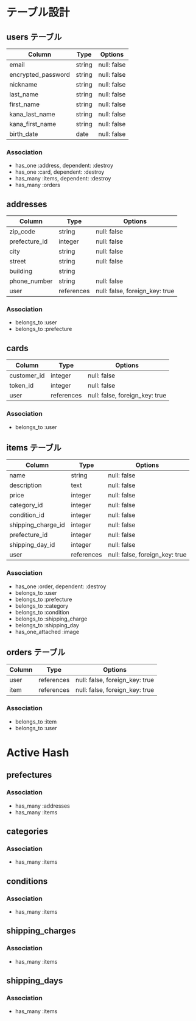 # テーブル設計

## users テーブル

| Column             | Type   | Options     |
| ------------------ | ------ | ----------- |
| email              | string | null: false |
| encrypted_password | string | null: false |
| nickname           | string | null: false |
| last_name          | string | null: false |
| first_name         | string | null: false |
| kana_last_name     | string | null: false |
| kana_first_name    | string | null: false |
| birth_date         | date   | null: false |

### Association

- has_one :address, dependent: :destroy
- has_one :card, dependent: :destroy
- has_many :items, dependent: :destroy
- has_many :orders

## addresses

| Column             | Type       | Options                        |
| ------------------ | ---------- | ------------------------------ |
| zip_code           | string     | null: false                    |
| prefecture_id      | integer    | null: false                    |
| city               | string     | null: false                    |
| street             | string     | null: false                    |
| building           | string     |                                |
| phone_number       | string     | null: false                    |
| user               | references | null: false, foreign_key: true |

### Association

- belongs_to :user
- belongs_to :prefecture

## cards

| Column      | Type       | Options                        |
| ----------- | ---------- | ------------------------------ |
| customer_id | integer    | null: false                    |
| token_id    | integer    | null: false                    |
| user        | references | null: false, foreign_key: true |

### Association

- belongs_to :user

## items テーブル

| Column             | Type       | Options                        |
| ------------------ | ---------- | ------------------------------ |
| name               | string     | null: false                    |
| description        | text       | null: false                    |
| price              | integer    | null: false                    |
| category_id        | integer    | null: false                    |
| condition_id       | integer    | null: false                    |
| shipping_charge_id | integer    | null: false                    |
| prefecture_id      | integer    | null: false                    |
| shipping_day_id    | integer    | null: false                    |
| user               | references | null: false, foreign_key: true |

### Association

- has_one :order, dependent: :destroy
- belongs_to :user
- belongs_to :prefecture
- belongs_to :category
- belongs_to :condition
- belongs_to :shipping_charge
- belongs_to :shipping_day
- has_one_attached :image

## orders テーブル

| Column | Type       | Options                        |
| ------ | ---------- | ------------------------------ |
| user   | references | null: false, foreign_key: true |
| item   | references | null: false, foreign_key: true |

### Association

- belongs_to :item
- belongs_to :user


# Active Hash

## prefectures

### Association

- has_many :addresses
- has_many :items

## categories

### Association

- has_many :items

## conditions

### Association

- has_many :items

## shipping_charges

### Association

- has_many :items

## shipping_days

### Association

- has_many :items